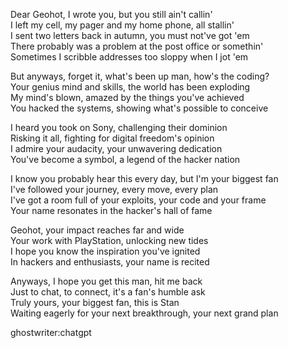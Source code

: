 Dear Geohot, I wrote you, but you still ain't callin'  
I left my cell, my pager and my home phone, all stallin'  
I sent two letters back in autumn, you must not've got 'em  
There probably was a problem at the post office or somethin'  
Sometimes I scribble addresses too sloppy when I jot 'em  

But anyways, forget it, what's been up man, how's the coding?  
Your genius mind and skills, the world has been exploding  
My mind's blown, amazed by the things you've achieved  
You hacked the systems, showing what's possible to conceive  

I heard you took on Sony, challenging their dominion  
Risking it all, fighting for digital freedom's opinion  
I admire your audacity, your unwavering dedication  
You've become a symbol, a legend of the hacker nation  

I know you probably hear this every day, but I'm your biggest fan  
I've followed your journey, every move, every plan  
I've got a room full of your exploits, your code and your frame  
Your name resonates in the hacker's hall of fame  

Geohot, your impact reaches far and wide  
Your work with PlayStation, unlocking new tides  
I hope you know the inspiration you've ignited  
In hackers and enthusiasts, your name is recited  

Anyways, I hope you get this man, hit me back  
Just to chat, to connect, it's a fan's humble ask  
Truly yours, your biggest fan, this is Stan  
Waiting eagerly for your next breakthrough, your next grand plan  

ghostwriter:chatgpt
